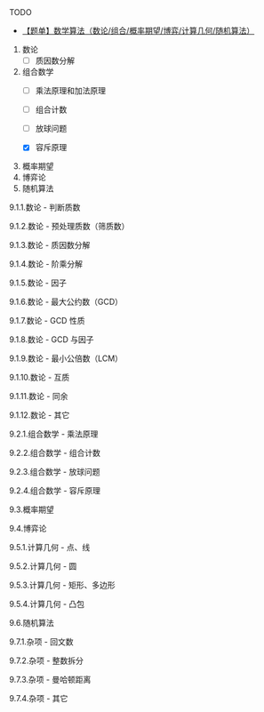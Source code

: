 ​	







TODO

- [【题单】数学算法（数论/组合/概率期望/博弈/计算几何/随机算法）](https://leetcode.cn/circle/discuss/IYT3ss/)



1. 数论
   - [ ] 质因数分解
2. 组合数学
   - [ ] 乘法原理和加法原理

   - [ ] 组合计数

   - [ ] 放球问题

   - [x] 容斥原理
3. 概率期望
4. 博弈论
5. 随机算法



9.1.1.数论 - 判断质数

9.1.2.数论 - 预处理质数（筛质数）

9.1.3.数论 - 质因数分解

9.1.4.数论 - 阶乘分解

9.1.5.数论 - 因子

9.1.6.数论 - 最大公约数（GCD）

9.1.7.数论 - GCD 性质

9.1.8.数论 - GCD 与因子

9.1.9.数论 - 最小公倍数（LCM）

9.1.10.数论 - 互质

9.1.11.数论 - 同余

9.1.12.数论 - 其它

9.2.1.组合数学 - 乘法原理

9.2.2.组合数学 - 组合计数

9.2.3.组合数学 - 放球问题

9.2.4.组合数学 - 容斥原理

9.3.概率期望

9.4.博弈论

9.5.1.计算几何 - 点、线

9.5.2.计算几何 - 圆

9.5.3.计算几何 - 矩形、多边形

9.5.4.计算几何 - 凸包

9.6.随机算法

9.7.1.杂项 - 回文数

9.7.2.杂项 - 整数拆分

9.7.3.杂项 - 曼哈顿距离

9.7.4.杂项 - 其它

